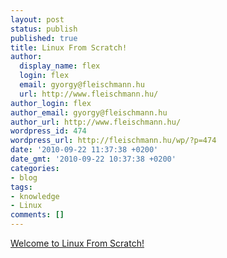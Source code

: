 ```yaml
---
layout: post
status: publish
published: true
title: Linux From Scratch!
author:
  display_name: flex
  login: flex
  email: gyorgy@fleischmann.hu
  url: http://www.fleischmann.hu/
author_login: flex
author_email: gyorgy@fleischmann.hu
author_url: http://www.fleischmann.hu/
wordpress_id: 474
wordpress_url: http://fleischmann.hu/wp/?p=474
date: '2010-09-22 11:37:38 +0200'
date_gmt: '2010-09-22 10:37:38 +0200'
categories:
- blog
tags:
- knowledge
- Linux
comments: []
---
```

<p><a href="http://www.linuxfromscratch.org/">Welcome to Linux From Scratch!</a></p>
